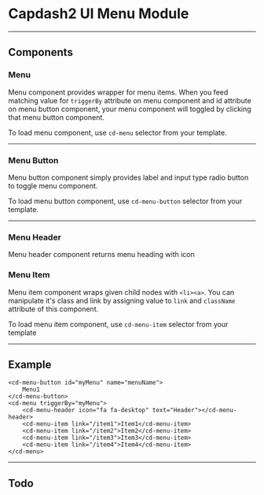 # Capdash2 UI Menu Module

----
## Components
### Menu
Menu component provides wrapper for menu items. When you feed matching value for `triggerBy` attribute on menu component and id attribute on menu button component, your menu component will toggled by clicking that menu button component.

To load menu component, use `cd-menu` selector from your template.


----
### Menu Button
Menu button component simply provides label and input type radio button to toggle menu component.

To load menu button component, use `cd-menu-button` selector from your template.

----
### Menu Header
Menu header component returns menu heading with icon

### Menu Item
Menu item component wraps given child nodes with `<li><a>`. You can manipulate it's class and link by assigning value to `link` and `className` attribute of this component.

To load menu item component, use `cd-menu-item` selector from your template

----
## Example

    <cd-menu-button id="myMenu" name="menuName">
        Menu1
    </cd-menu-button>
    <cd-menu triggerBy="myMenu">
        <cd-menu-header icon="fa fa-desktop" text="Header"></cd-menu-header>
        <cd-menu-item link="/item1">Item1</cd-menu-item>
        <cd-menu-item link="/item2">Item2</cd-menu-item>
        <cd-menu-item link="/item3">Item3</cd-menu-item>
        <cd-menu-item link="/item4">Item4</cd-menu-item>
    </cd-menu>

----
## Todo

